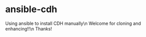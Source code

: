 # ansible-cdh
Using ansible to install CDH manually\n
Welcome for cloning and enhancing!!\n
Thanks!
